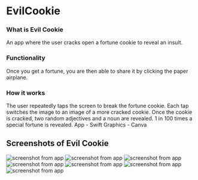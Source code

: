 # EvilCookie

### What is Evil Cookie
An app where the user cracks open a fortune cookie to reveal an insult.

### Functionality
Once you get a fortune, you are then able to share it by clicking the paper airplane.

### How it works
The user repeatedly taps the screen to break the fortune cookie. Each tap switches the image to an image of a more cracked cookie. Once the cookie is cracked, two random adjectives and a noun are revealed. 1 in 100 times a special fortune is revealed. 
App - Swift
Graphics - Canva

## Screenshots of Evil Cookie
![screenshot from app](images/screen1.png)     ![screenshot from app](images/screen2.png)
![screenshot from app](images/screen3.png)     ![screenshot from app](images/screen4.png)
![screenshot from app](images/screen5.png)     ![screenshot from app](images/screen6.png)
![screenshot from app](images/screen7.png)
